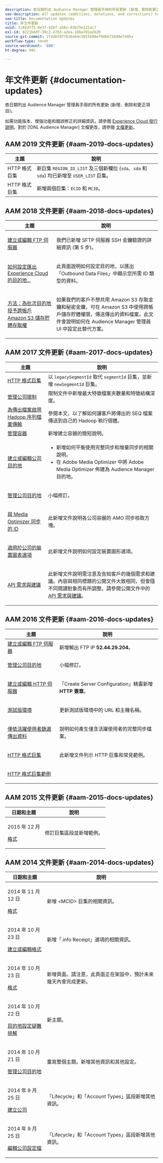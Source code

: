 ```yaml
---
description: 依日期列出 Audience Manager 管理員手冊的所有更新 (新增、刪除和更正項目)。
seo-description: All updates (additions, deletions, and corrections) to the Audience Manager Admin Guide, by date.
seo-title: Documentation Updates
title: 年文件更新
uuid: 1c02dff5-8e3f-42bf-a50c-03b75e121ac7
exl-id: 8221b4df-99c2-47d3-a2ea-186a701a2b20
source-git-commit: 1f4dbf8f7b36e64c3015b98ef90b6726d0e7495a
workflow-type: tm+mt
source-wordcount: '600'
ht-degree: 94%

---
```


# 年文件更新 {#documentation-updates}

依日期列出 Audience Manager 管理員手冊的所有更新 (新增、刪除和更正項目)。

如需功能版本、增強功能和錯誤修正的詳細資訊，請參閱 [Experience Cloud 發行說明](https://experienceleague.adobe.com/docs/release-notes/experience-cloud/current.html?lang=en)。對於 [!DNL Audience Manager] 文檔更改，請參閱 [文檔更新](https://experienceleague.adobe.com/docs/audience-manager/user-guide/documentation-updates/docs-2019.html?lang=en)。

## AAM 2019 文件更新 {#aam-2019-docs-updates}

| 主題 | 說明 |
|--- |--- |
| HTTP 格式巨集 | 新巨集 `REGION_ID_LIST` 及三個新欄位 (`sda`、`sda` 和 `sda`) 均已新增至 `USER_LIST` 巨集。 |
| HTTP 格式巨集 | 新增兩個巨集：`ECID` 和 `MCID`。 |

## AAM 2018 文件更新 {#aam-2018-docs-updates}

<!-- c_doc_updates.xml -->

<table id="table_AECF59E131F84E7791A5A421BFB203FA"> 
 <thead> 
  <tr> 
   <th colname="col1" class="entry"> 主題 </th> 
   <th colname="col2" class="entry"> 說明 </th> 
  </tr>
 </thead>
 <tbody> 
  <tr> 
   <td colname="col1"> <p><a href="admin-servers/create-ftp-server.md#task_BF1DD0E5ECA64AEC87EACABFCAEA2C6D">建立或編輯 FTP 伺服器</a> </p> </td> 
   <td colname="col2"> <p>我們已新增 SFTP 伺服器 SSH 金鑰驗證的詳細資訊 (第 5 步)。 </p> </td> 
  </tr> 
  <tr> 
   <td colname="col1"> <p><a href="admin-destination-troubleshooting.md#set-up-destinations-export">如何設定匯出 Experience Cloud 的目的地...</a> </p> </td> 
   <td colname="col2"> <p>此頁面說明如何設定目的地，以匯出「Outbound Data Files」中顯示您所需 ID 類型的資料。 </p> </td> 
  </tr> 
  <tr> 
   <td colname="col1"> <p><a href="admin-servers/admin-authorize-s3-cross-bucket.md#task_20B12994C5484A9D8CC40DF6F456CBE7">方法：為批次目的地授予跨帳戶 Amazon S3 儲存貯體存取權</a> </p> </td> 
   <td colname="col2"> <p>如果我們的客戶不想共用 Amazon S3 存取金鑰和秘密金鑰，可在 Amazon S3 中使用跨帳戶儲存貯體權限，傳送傳出的資料檔案。此文件會說明如何在 Audience Manager 管理員 UI 中設定此替代方案。 </p> </td> 
  </tr> 
 </tbody> 
</table>

## AAM 2017 文件更新 {#aam-2017-docs-updates}

<table id="table_81D2DA9293A9417085C630D00A7C96E1"> 
 <thead> 
  <tr> 
   <th colname="col1" class="entry"> 主題 </th> 
   <th colname="col2" class="entry"> 說明 </th> 
  </tr>
 </thead>
 <tbody> 
  <tr> 
   <td colname="col1"><a href="formats/web-formats.md#reference_C392124A5F3F42E49F8AADDBA601ADFE">HTTP 格式巨集</a> </td> 
   <td colname="col2">以 <code>legacySegmentId</code> 取代 <code>segmentId</code> 巨集，並新增 <code>newSegmentId</code> 巨集。 </td> 
  </tr> 
  <tr> 
   <td colname="col1"><a href="companies/admin-company-limits.md#task_3004C10CB9A9430A8D25E25BB830B5D6">管理公司限制</a> </td> 
   <td colname="col2"> 限制文件中新增最大特徵檔案夾數量和特徵結構深度。 </td> 
  </tr> 
  <tr> 
   <td colname="col1"><a href="formats/enable-outbound-seq.md#concept_526744C9433F40BF8269E18245B2F0BD">為傳出檔案啟用 Hadoop 序列檔案傳輸</a> </td> 
   <td colname="col2"> 參閱本文，以了解如何讓客戶將傳出的 SEQ 檔案傳送到自己的 Hadoop 執行個體。 </td> 
  </tr> 
  <tr> 
   <td colname="col1"><a href="companies/admin-manage-containers.md#task_61DB5CEECC5049DD8D059C642AC3F967">管理容器</a> </td> 
   <td colname="col2"> 新增建立容器的簡短說明。 </td> 
  </tr> 
  <tr> 
   <td colname="col1"><a href="companies/admin-manage-company-destinations.md#create-edit-company-destinations">建立或編輯公司目的地</a> </td> 
   <td colname="col2"> <p> 
     <ul id="ul_527E0E75C03846B0AB39EEE544904BE2"> 
      <li id="li_FC276B34158D44E3A5450C6C8BAF3184">新增如何平衡使用完整同步和增量同步的相關說明。 </li> 
      <li id="li_3975DA78DE9E441D8F8CB80F752DD7B7">在 <span class="keyword">Adobe Media Optimizer</span> 中將 <span class="keyword">Adobe Media Optimizer</span> 佈建為 <span class="keyword">Audience Manager</span> 目的地。 </li> 
     </ul> </p> </td> 
  </tr> 
  <tr> 
   <td colname="col1"> <p><a href="companies/admin-manage-company-destinations.md#manage-company-destinations">管理公司目的地</a> </p> </td> 
   <td colname="col2"> <p>小幅修訂。 </p> </td> 
  </tr> 
  <tr> 
   <td colname="col1"> <p><a href="companies/admin-amo-sync.md#concept_2B5537233DAA4860B3503B344F937D83">與 Media Optimizer 同步的 ID</a> </p> </td> 
   <td colname="col2"> <p>此新增文件說明各公司容器的 AMO 同步核取方塊。 </p> </td> 
  </tr> 
  <tr> 
   <td colname="col1"> <p><a href="companies/admin-device-graph-options.md#concept_563615F1018340C683E0EE075F8F639D">適用於公司的裝置圖表選項</a> </p> </td> 
   <td colname="col2"> <p>此新增文件說明如何設定裝置圖形選項。 </p> </td> 
  </tr> 
  <tr> 
   <td colname="col1"> <p><a href="admin-oauth2/aam-admin-api-requirements.md#concept_A7FAC9443CF34974A873E6B787616421">API 需求與建議</a> </p> </td> 
   <td colname="col2"> <p>此新增文件說明需注意及告知客戶的幾個需求和建議。內容與相同標題的公開文件大致相同，但會隨不同閱讀對象而有所調整。請參閱公開文件中的 <a href="https://experienceleague.adobe.com/docs/audience-manager/user-guide/api-and-sdk-code/rest-apis/aam-api-getting-started.html?lang=en#api-requirements-recommendations" format="https" scope="external">API 需求與建議</a>。 </p> </td> 
  </tr> 
 </tbody> 
</table>

## AAM 2016 文件更新 {#aam-2016-docs-updates}

<table id="table_E9D9810EA8244B58A4F27D56CFE521FD"> 
 <thead> 
  <tr> 
   <th colname="col1" class="entry"> 主題 </th> 
   <th colname="col2" class="entry"> 說明 </th> 
  </tr>
 </thead>
 <tbody> 
  <tr> 
   <td colname="col1"><a href="admin-servers/create-ftp-server.md#task_BF1DD0E5ECA64AEC87EACABFCAEA2C6D">建立或編輯 FTP 伺服器</a> </td> 
   <td colname="col2">新增輸出 FTP IP <b>52.44.29.204</b>。 </td> 
  </tr> 
  <tr> 
   <td colname="col1"> <p><a href="companies/admin-manage-company-destinations.md#manage-company-destinations">管理公司目的地</a> </p> </td> 
   <td colname="col2"> <p>小幅修訂。 </p> </td> 
  </tr> 
  <tr> 
   <td colname="col1"> <p><a href="admin-servers/create-http-server.md#task_5BF59581868E4144B965D644D36BEACD">建立或編輯 HTTP 伺服器</a> </p> </td> 
   <td colname="col2"> <p>「Create Server Configuration」精靈新增 <b>HTTP 簽章</b>。 </p> </td> 
  </tr> 
  <tr> 
   <td colname="col1"> <p><a href="admin-beta-environment.md#concept_4AA12E66F49A452C8BA4E91AA28060AA">測試版環境</a> </p> </td> 
   <td colname="col2"> <p>更新測試版環境中的 URL 和主機名稱。 </p> </td> 
  </tr> 
  <tr> 
   <td colname="col1"> <p><a href="companies/outbound-active-user-filter.md#task_F5CF8BDDA5DB4D23837B59CADF7A623B">僅依活躍使用者篩選傳出資料</a> </p> </td> 
   <td colname="col2"> <p>說明如何產生僅含活躍使用者的完整同步檔案。 </p> </td> 
  </tr> 
  <tr> 
   <td colname="col1"> <p><a href="formats/web-formats.md#reference_C392124A5F3F42E49F8AADDBA601ADFE">HTTP 格式巨集</a> </p> </td> 
   <td colname="col2" morerows="1"> <p>此新增文件列示 HTTP 巨集和常見範例。 </p> </td> 
  </tr> 
  <tr> 
   <td colname="col1"> <p><a href="formats/web-format-examples.md#reference_98828E32B0964FF9AAC7C5400E88BA31">HTTP 格式巨集範例</a> </p> </td> 
  </tr> 
 </tbody> 
</table>

## AAM 2015 文件更新 {#aam-2015-docs-updates}

<table id="table_90F524BAAED44A45A1F6BF8BBA9F26F9"> 
 <thead> 
  <tr> 
   <th colname="col1" class="entry"> 日期和主題 </th> 
   <th colname="col2" class="entry"> 說明 </th> 
  </tr>
 </thead>
 <tbody> 
  <tr> 
   <td colname="col1"> <p>2015 年 12 月 </p> <p><a href="formats/formats.md#concept_66AA2E78A25C4973B3230D5F75B192A2">格式</a> </p> </td> 
   <td colname="col2"> <p>修訂巨集區段並新增範例。 </p> </td> 
  </tr> 
 </tbody> 
</table>

## AAM 2014 文件更新 {#aam-2014-docs-updates}

<table id="table_FA9962E19248418BA73D5A794A378C9D"> 
 <thead> 
  <tr> 
   <th colname="col1" class="entry"> 日期和主題 </th> 
   <th colname="col2" class="entry"> 說明 </th> 
  </tr>
 </thead>
 <tbody> 
  <tr> 
   <td colname="col1"> <p>2014 年 11 月 12 日 </p> <p> <a href="formats/formats.md#concept_66AA2E78A25C4973B3230D5F75B192A2">格式</a> </p> </td> 
   <td colname="col2"> <p>新增 &lt;MCID&gt; 巨集的相關資訊。 </p> </td> 
  </tr> 
  <tr> 
   <td colname="col1"> <p>2014 年 10 月 23 日 </p> <p><a href="formats/admin-create-format.md#task_1A51FC9189DB439FB218D91F3875FD67">建立或編輯格式</a> </p> </td> 
   <td colname="col2"> <p>新增<span class="wintitle">「.info Receipt」</span>選項的相關資訊。 </p> </td> 
  </tr> 
  <tr> 
   <td colname="col1"> <p>2014 年 10 月 23 日 </p> <p><a href="formats/formats.md#concept_66AA2E78A25C4973B3230D5F75B192A2">格式</a> </p> </td> 
   <td colname="col2"> <p>新增頁面。請注意，此頁面正在架設中，預計未來幾天內會完成更新。 </p> </td> 
  </tr> 
  <tr> 
   <td colname="col1"> <p>2014 年 10 月 22 日 </p> <p><a href="admin-destination-troubleshooting.md#">目的地設定疑難排解</a> </p> </td> 
   <td colname="col2"> <p> 新主題。 </p> </td> 
  </tr> 
  <tr> 
   <td colname="col1"> <p>2014 年 10 月 21 日 </p> <p><a href="companies/admin-manage-company-destinations.md#manage-company-destinations">管理公司目的地</a> </p> </td> 
   <td colname="col2"> <p>重寫整個主題。新增其他資訊和其他設定。 </p> </td> 
  </tr> 
  <tr> 
   <td colname="col1"> <p>2014 年 9 月 25 日 </p> <p><a href="companies/admin-manage-company-profiles.md">建立公司</a> </p> </td> 
   <td colname="col2"> <p><span class="wintitle">「Lifecycle」</span>和<span class="wintitle">「Account Types」</span>區段新增其他資訊。 </p> </td> 
  </tr> 
  <tr> 
   <td colname="col1"> <p>2014 年 9 月 25 日 </p> <p><a href="companies/admin-manage-company-profiles.md#edit-company-profile">編輯公司設定檔</a> </p> </td> 
   <td colname="col2"> <p><span class="wintitle">「Lifecycle」</span>和<span class="wintitle">「Account Types」</span>區段新增其他資訊。 </p> </td> 
  </tr> 
 </tbody> 
</table>
